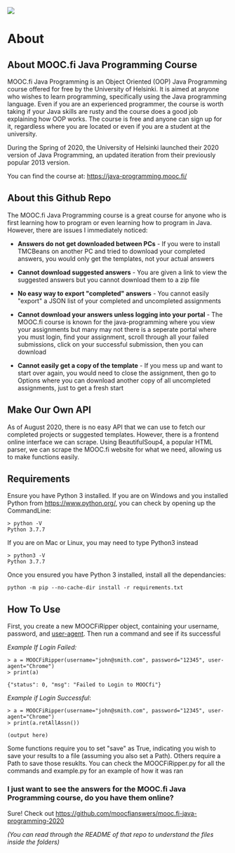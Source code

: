 ![](https://i.imgur.com/zflkJAs.png)

# About

## About MOOC.fi Java Programming Course

MOOC.fi Java Programming is an Object Oriented (OOP) Java Programming course offered for free by the University of Helsinki. It is aimed at anyone who wishes to learn programming, specifically using the Java programming language. Even if you are an experienced programmer, the course is worth taking if your Java skills are rusty and the course does a good job explaining how OOP works. The course is free and anyone can sign up for it, regardless where you are located or even if you are a student at the university.

During the Spring of 2020, the University of Helsinki launched their 2020 version of Java Programming, an updated iteration from their previously popular 2013 version.

You can find the course at: https://java-programming.mooc.fi/

## About this Github Repo

The MOOC.fi Java Programming course is a great course for anyone who is first learning how to program or even learning how to program in Java. However, there are issues I immediately noticed:

* **Answers do not get downloaded between PCs** - If you were to install TMCBeans on another PC and tried to download your completed answers, you would only get the templates, not your actual answers

* **Cannot download suggested answers** - You are given a link to view the suggested answers but you cannot download them to a zip file

* **No easy way to export "completed" answers** - You cannot easily "export" a JSON list of your completed and uncompleted assignments

* **Cannot download your answers unless logging into your portal** - The MOOC.fi course is known for the java-programming where you view your assignments but many may not there is a seperate portal where you must login, find your assignment, scroll through all your failed submissions, click on your successful submission, then you can download

* **Cannot easily get a copy of the template** - If you mess up and want to start over again, you would need to close the assignment, then go to Options where you can download another copy of all uncompleted assignments, just to get a fresh start

## Make Our Own API

As of August 2020, there is no easy API that we can use to fetch our completed projects or suggested templates. However, there is a frontend online interface we can scrape. Using BeautifulSoup4, a popular HTML parser, we can scrape the MOOC.fi website for what we need, allowing us to make functions easily.

## Requirements

Ensure you have Python 3 installed. If you are on Windows and you installed Python from https://www.python.org/, you can check by opening up the CommandLine:
```
> python -V
Python 3.7.7
```

If you are on Mac or Linux, you may need to type Python3 instead
```
> python3 -V
Python 3.7.7
```

Once you ensured you have Python 3 installed, install all the dependancies:
```
python -m pip --no-cache-dir install -r requirements.txt
```


## How To Use

First, you create a new MOOCFiRipper object, containing your username, password, and [user-agent](https://www.google.com/search?&q=what+is+my+user+agent). Then run a command and see if its successful

*Example If Login Failed:*
```
> a = MOOCFiRipper(username="john@smith.com", password="12345", user-agent="Chrome")
> print(a)

{"status": 0, "msg": "Failed to Login to MOOCfi"}
```

*Example if Login Successful*:
```
> a = MOOCFiRipper(username="john@smith.com", password="12345", user-agent="Chrome")
> print(a.retAllAssn())

(output here)

```

Some functions require you to set "save" as True, indicating you wish to save your results to a file (assuming you also set a Path). Others require a Path to save those resuklts. You can check the MOOCFiRipper.py for all the commands and example.py for an example of how it was ran

### I just want to see the answers for the MOOC.fi Java Programming course, do you have them online?

Sure! Check out https://github.com/moocfianswers/mooc.fi-java-programming-2020

*(You can read through the README of that repo to understand the files inside the folders)*
